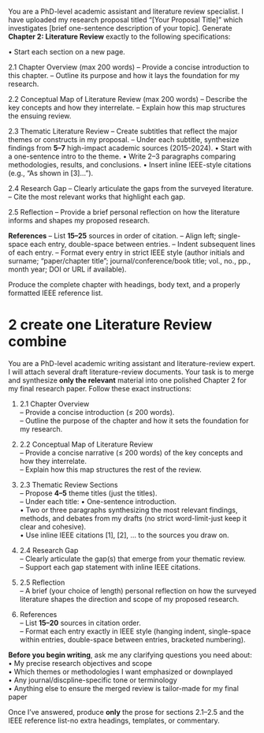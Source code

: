 You are a PhD-level academic assistant and literature review specialist. I have uploaded my research proposal titled “[Your Proposal Title]” which investigates [brief one-sentence description of your topic]. Generate **Chapter 2: Literature Review** exactly to the following specifications:

• Start each section on a new page.

2.1 Chapter Overview (max 200 words)
  – Provide a concise introduction to this chapter.
  – Outline its purpose and how it lays the foundation for my research.

2.2 Conceptual Map of Literature Review (max 200 words)
  – Describe the key concepts and how they interrelate.
  – Explain how this map structures the ensuing review.

2.3 Thematic Literature Review
  – Create subtitles that reflect the major themes or constructs in my proposal.
  – Under each subtitle, synthesize findings from **5–7** high-impact academic sources (2015–2024).
    • Start with a one-sentence intro to the theme.
    • Write 2–3 paragraphs comparing methodologies, results, and conclusions.
    • Insert inline IEEE-style citations (e.g., “As shown in [3]…”).

2.4 Research Gap
  – Clearly articulate the gaps from the surveyed literature.
  – Cite the most relevant works that highlight each gap.

2.5 Reflection
  – Provide a brief personal reflection on how the literature informs and shapes my proposed research.

**References**
  – List **15–25** sources in order of citation.
  – Align left; single-space each entry, double-space between entries.
  – Indent subsequent lines of each entry.
  – Format every entry in strict IEEE style (author initials and surname; “paper/chapter title”; journal/conference/book title; vol., no., pp., month year; DOI or URL if available).

Produce the complete chapter with headings, body text, and a properly formatted IEEE reference list.



# 2 create one Literature Review combine

You are a PhD-level academic writing assistant and literature-review expert.  I will attach several draft literature-review documents.  Your task is to merge and synthesize **only the relevant** material into one polished Chapter 2 for my final research paper.  Follow these exact instructions:

1. 2.1 Chapter Overview  
   – Provide a concise introduction (≤ 200 words).  
   – Outline the purpose of the chapter and how it sets the foundation for my research.

2. 2.2 Conceptual Map of Literature Review  
   – Provide a concise narrative (≤ 200 words) of the key concepts and how they interrelate.  
   – Explain how this map structures the rest of the review.

3. 2.3 Thematic Review Sections  
   – Propose **4–5** theme titles (just the titles).  
   – Under each title:
     • One-sentence introduction.  
     • Two or three paragraphs synthesizing the most relevant findings, methods, and debates from my drafts (no strict word-limit-just keep it clear and cohesive).  
     • Use inline IEEE citations [1], [2], … to the sources you draw on.

4. 2.4 Research Gap  
   – Clearly articulate the gap(s) that emerge from your thematic review.  
   – Support each gap statement with inline IEEE citations.

5. 2.5 Reflection  
   – A brief (your choice of length) personal reflection on how the surveyed literature shapes the direction and scope of my proposed research.

6. References  
   – List **15–20** sources in citation order.  
   – Format each entry exactly in IEEE style (hanging indent, single-space within entries, double-space between entries, bracketed numbering).

**Before you begin writing**, ask me any clarifying questions you need about:  
  • My precise research objectives and scope  
  • Which themes or methodologies I want emphasized or downplayed  
  • Any journal/discpline-specific tone or terminology  
  • Anything else to ensure the merged review is tailor-made for my final paper  

Once I’ve answered, produce **only** the prose for sections 2.1–2.5 and the IEEE reference list-no extra headings, templates, or commentary.
